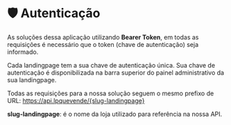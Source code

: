 # 🛡 Autenticação

As soluções dessa aplicação utilizando **Bearer Token**, em todas as requisições é necessário que o token (chave de autenticação) seja informado. 

Cada landingpage tem a sua chave de autenticação única. Sua chave de autenticação é disponibilizada na barra superior do painel administrativo da sua landingpage.

Todas as requisições para a nossa solução seguem o mesmo prefixo de URL: https://api.lpquevende/{slug-landingpage}

**slug-landingpage**: é o nome da loja utilizado para referência na nossa API.    
